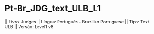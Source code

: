 # Pt-Br_JDG_text_ULB_L1

|| Livro: Judges
|| Língua: Português - Brazilian Portuguese
|| Tipo: Text ULB
|| Versão: Level1 v8